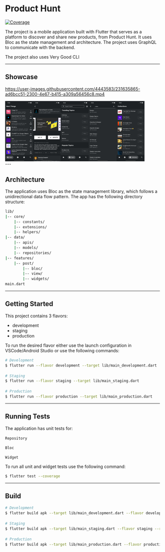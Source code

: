 # Product Hunt

[![Coverage](https://github.com/phuongpt/product_hunt/actions/workflows/main.yaml/badge.svg)](https://github.com/phuongpt/product_hunt/actions/workflows/main.yaml)

The project is a mobile application built with Flutter that serves as a platform to discover and share new products, from Product Hunt. It uses Bloc as the state management and architecture. The project uses GraphQL to communicate with the backend.

The project also uses Very Good CLI

---
## Showcase


https://user-images.githubusercontent.com/4443583/231635865-ad6bcc51-2300-4e67-b415-a309a56456c8.mp4
   
<div style="display: flex; flex-direction">
  <img style="width: 18%;" src="https://github.com/phuongpt/product_hunt/blob/develop/docs/images/screen1.png" alt="Image description">
  <img style="width: 18%;" src="https://github.com/phuongpt/product_hunt/blob/develop/docs/images/screen2.png" alt="Image description">
  <img style="width: 18%;" src="https://github.com/phuongpt/product_hunt/blob/develop/docs/images/screen3.png" alt="Image description">
  <img style="width: 18%;" src="https://github.com/phuongpt/product_hunt/blob/develop/docs/images/screen4.png" alt="Image description">
  <img style="width: 18%;" src="https://github.com/phuongpt/product_hunt/blob/develop/docs/images/screen5.png" alt="Image description">
</div>
---

## Architecture
The application uses Bloc as the state management library, which follows a unidirectional data flow pattern. 
The app has the following directory structure:

```sh
lib/
|-- core/
    |-- constants/
    |-- extensions/
    |-- helpers/
|-- data/
    |-- apis/
    |-- models/
    |-- repositories/
|-- features/
    |-- post/
        |-- bloc/
        |-- view/
        |-- widgets/
main.dart

```

---

## Getting Started

This project contains 3 flavors:

- development
- staging
- production

To run the desired flavor either use the launch configuration in VSCode/Android Studio or use the following commands:

```sh
# Development
$ flutter run --flavor development --target lib/main_development.dart

# Staging
$ flutter run --flavor staging --target lib/main_staging.dart

# Production
$ flutter run --flavor production --target lib/main_production.dart
```

---


## Running Tests
The application has unit tests for: 

`Repository`

`Bloc`
 
`Widget`

To run all unit and widget tests use the following command:

```sh
$ flutter test --coverage
```

---

## Build

```sh
# Development
$ flutter build apk --target lib/main_development.dart --flavor development --release -v

# Staging
$ flutter build apk --target lib/main_staging.dart --flavor staging --release -v

# Production
$ flutter build apk --target lib/main_production.dart --flavor production --release -v
```

